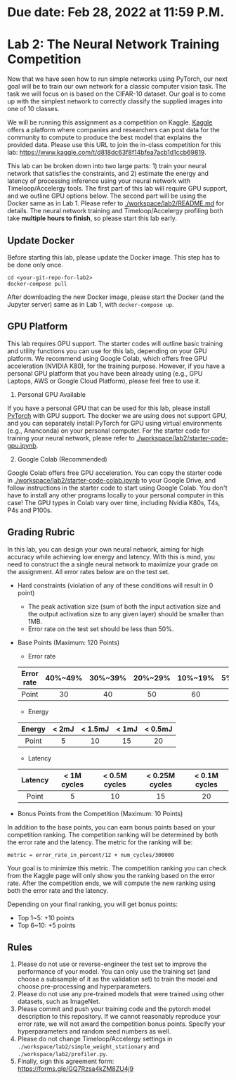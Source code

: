 # Due date: Feb 28, 2022 at 11:59 P.M.

# Lab 2: The Neural Network Training Competition

Now that we have seen how to run simple networks using PyTorch, our next goal will be to train our own network for a classic computer vision task. The task we will focus on is based on the CIFAR-10 dataset. Our goal is to come up with the simplest network to correctly classify the supplied images into one of 10 classes.

We will be running this assignment as a competition on Kaggle. [Kaggle](https://www.kaggle.com) offers a platform where companies and researchers can post data for the community to compute to produce the best model that explains the provided data. Please use this URL to join the in-class competition for this lab: https://www.kaggle.com/t/d818dc63f8f14bfea7acb1d1ccb69819.

This lab can be broken down into two large parts: 1) train your neural network that satisfies the constraints, and 2) estimate the energy and latency of processing inference using your neural network with Timeloop/Accelergy tools. The first part of this lab will require GPU support, and we outline GPU options below. The second part will be using the Docker same as in Lab 1. Please refer to [./workspace/lab2/README.md](./workspace/lab2/README.md) for details. The neural network training and Timeloop/Accelergy profiling both take **multiple hours to finish**, so please start this lab early.

## Update Docker

Before starting this lab, please update the Docker image. This step has to be done only once. 
```
cd <your-git-repo-for-lab2>
docker-compose pull
```
After downloading the new Docker image, please start the Docker (and the Jupyter server) same as in Lab 1, with `docker-compose up`. 

## GPU Platform

This lab requires GPU support. The starter codes will outline basic training and utility functions you can use for this lab, depending on your GPU platform. We recommend using Google Colab, which offers free GPU acceleration (NVIDIA K80), for the training purpose. However, if you have a personal GPU platform that you have been already using (e.g., GPU Laptops, AWS or Google Cloud Platform), please feel free to use it. 

1. Personal GPU Available

If you have a personal GPU that can be used for this lab, please install [PyTorch](https://pytorch.org/) with GPU support. The docker we are using does not support GPU, and you can separately install PyTorch for GPU using virtual environments (e.g., Ananconda) on your personal computer. For the starter code for training your neural network, please refer to [./workspace/lab2/starter-code-gpu.ipynb](./workspace/lab2/starter-code-gpu.ipynb).

2. Google Colab (Recommended)

Google Colab offers free GPU acceleration. You can copy the starter code in [./workspace/lab2/starter-code-colab.ipynb](./workspace/lab2/starter-code-colab.ipynb) to your Google Drive, and follow instructions in the starter code to start using Google Colab. You don't have to install any other programs locally to your personal computer in this case! The GPU types in Colab vary over time, including Nvidia K80s, T4s, P4s and P100s.

## Grading Rubric

In this lab, you can design your own neural network, aiming for high accuracy while achieving low energy and latency. With this is mind, you need to construct the a single neural network to maximize your grade on the assignment. All error rates below are on the test set. 

- Hard constraints (violation of any of these conditions will result in 0 point)
    - The peak activation size (sum of both the input activation size and the output activation size to any given layer) should be smaller than 1MB.
    - Error rate on the test set should be less than 50%. 
    
- Base Points (Maximum: 120 Points)
    - Error rate
    
    | Error rate  | 40%~49%  |  30%~39% |  20%~29% |  10%~19% |  5%~9%   |  < 5%    | 
    | :---------: | :------: | :------: | :------: | :------: | :------: | :------: |
    | Point       | 30       | 40       | 50       | 60       | 70       | 80       |
    
    - Energy
    
    | Energy  | < 2mJ   | < 1.5mJ  | < 1mJ    | < 0.5mJ  |
    | :-----: | :-----: | :-----:  | :-----:  | :-----:  |
    | Point   | 5       | 10       | 15       | 20       |
    
    - Latency
    
    | Latency  | < 1M cycles | < 0.5M cycles | < 0.25M cycles | < 0.1M cycles |
    | :-----:  | :---------: | :-----------: | :------------: | :-----------: |
    | Point    | 5           | 10            | 15             | 20            |
    
- Bonus Points from the Competition (Maximum: 10 Points)

In addition to the base points, you can earn bonus points based on your competition ranking. The competition ranking will be determined by both the error rate and the latency. The metric for the ranking will be: 

`metric = error_rate_in_percent/12 + num_cycles/300000`

Your goal is to minimize this metric. The competition ranking you can check from the Kaggle page will only show you the ranking based on the error rate. After the competition ends, we will compute the new ranking using both the error rate and the latency. 

Depending on your final ranking, you will get bonus points:

- Top 1~5: +10 points
- Top 6~10: +5 points
    
    
## Rules

1. Please do not use or reverse-engineer the test set to improve the performance of your model. You can only use the training set (and choose a subsample of it as the validation set) to train the model and choose pre-processing and hyperparameters.
2. Please do not use any pre-trained models that were trained using other datasets, such as ImageNet.
3. Please commit and push your training code and the pytorch model description to this repository. If we cannot reasonably reproduce your error rate, we will not award the competition bonus points. Specify your hyperparameters and random seed numbers as well.
4. Please do not change Timeloop/Accelergy settings in `./workspace/lab2/simple_weight_stationary` and `./workspace/lab2/profiler.py`.
5. Finally, sign this agreement form: 
https://forms.gle/GQ7Rzsa4kZM8ZU4j9
